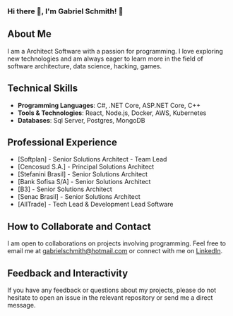 ### Hi there 👋, I'm Gabriel Schmith! 👋

## About Me
I am a Architect Software with a passion for programming. I love exploring new technologies and am always eager to learn more in the field of software architecture, data science, hacking, games.

## Technical Skills
- **Programming Languages**: C#, .NET Core, ASP.NET Core, C++
- **Tools & Technologies**: React, Node.js, Docker, AWS, Kubernetes
- **Databases**: Sql Server, Postgres, MongoDB

## Professional Experience
- [Softplan]         - Senior Solutions Architect - Team Lead
- [Cencosud S.A.]    - Principal Solutions Architect
- [Stefanini Brasil] - Senior Solutions Architect
- [Bank Sofisa S/A]  - Senior Solutions Architect 
- [B3]               - Senior Solutions Architect
- [Senac Brasil]     - Senior Solutions Architect
- [AllTrade]         - Tech Lead & Development Lead Software

## How to Collaborate and Contact
I am open to collaborations on projects involving programming. Feel free to email me at gabrielschmith@hotmail.com or connect with me on [LinkedIn](https://www.linkedin.com/in/gabriel-schmith/).

## Feedback and Interactivity
If you have any feedback or questions about my projects, please do not hesitate to open an issue in the relevant repository or send me a direct message.
